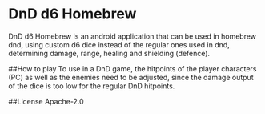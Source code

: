 # DnD d6 Homebrew
DnD d6 Homebrew is an android application that can be used in homebrew dnd, using custom d6 dice instead of the regular
ones used in dnd, determining damage, range, healing and shielding (defence). 

##How to play
To use in a DnD game, the hitpoints of the player characters (PC) as well as the enemies 
need to be adjusted, since the damage output of the dice is too low for the regular DnD hitpoints.

##License
Apache-2.0